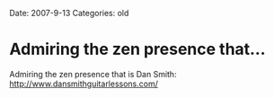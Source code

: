 Date: 2007-9-13
Categories: old

# Admiring the zen presence that…

Admiring the zen presence that is Dan Smith: http://www.dansmithguitarlessons.com/
